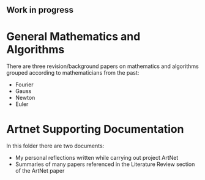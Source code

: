 ## Work in progress
# General Mathematics and Algorithms
There are three revision/background papers on mathematics and algorithms grouped according to mathematicians from the past:
* Fourier
* Gauss
* Newton 
* Euler 

# Artnet Supporting Documentation
In this folder there are two documents:
* My personal reflections written while carrying out project ArtNet
* Summaries of many papers referenced in the Literature Review section of the ArtNet paper






 






